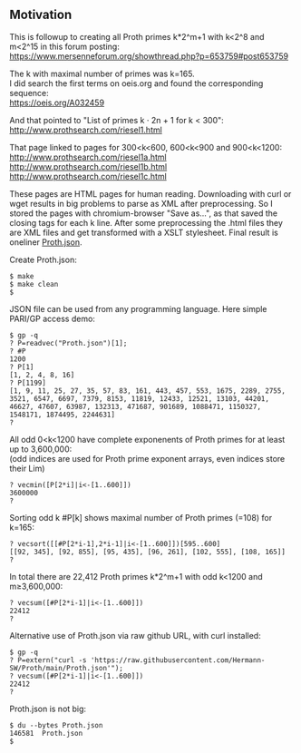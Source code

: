 
## Motivation

This is followup to creating all Proth primes k*2^m+1 with k<2^8 and m<2^15 in this forum posting:  
https://www.mersenneforum.org/showthread.php?p=653759#post653759

The k with maximal number of primes was k=165.  
I did search the first terms on oeis.org and found the corresponding sequence:  
https://oeis.org/A032459

And that pointed to "List of primes  k · 2n + 1  for  k < 300":  
http://www.prothsearch.com/riesel1.html

That page linked to pages for 300<k<600, 600<k<900 and 900<k<1200:  
http://www.prothsearch.com/riesel1a.html  
http://www.prothsearch.com/riesel1b.html  
http://www.prothsearch.com/riesel1c.html

These pages are HTML pages for human reading. Downloading with curl or wget results in big problems to parse as XML after preprocessing. So I stored the pages with chromium-browser "Save as…", as that saved the closing tags for each k line. After some preprocessing the .html files they are XML files and get transformed with a XSLT stylesheet. Final result is oneliner [Proth.json](Proth.json).

Create Proth.json:   
```
$ make 
$ make clean
$ 
```

JSON file can be used from any programming language. Here simple PARI/GP access demo:  
```
$ gp -q
? P=readvec("Proth.json")[1];
? #P
1200
? P[1]
[1, 2, 4, 8, 16]
? P[1199]
[1, 9, 11, 25, 27, 35, 57, 83, 161, 443, 457, 553, 1675, 2289, 2755, 3521, 6547, 6697, 7379, 8153, 11819, 12433, 12521, 13103, 44201, 46627, 47607, 63987, 132313, 471687, 901689, 1088471, 1150327, 1548171, 1874495, 2244631]
?
```


All odd 0<k<1200 have complete exponenents of Proth primes for at least up to 3,600,000:  
(odd indices are used for Proth prime exponent arrays, even indices store their Lim)   
```
? vecmin([P[2*i]|i<-[1..600]])
3600000
?
```


Sorting odd k #P[k] shows maximal number of Proth primes (=108) for k=165:  
```
? vecsort([[#P[2*i-1],2*i-1]|i<-[1..600]])[595..600]
[[92, 345], [92, 855], [95, 435], [96, 261], [102, 555], [108, 165]]
? 
```

In total there are 22,412 Proth primes k\*2^m+1 with odd k<1200 and m≥3,600,000:  
```
? vecsum([#P[2*i-1]|i<-[1..600]])
22412
? 
```

Alternative use of Proth.json via raw github URL, with curl installed:
```
$ gp -q
? P=extern("curl -s 'https://raw.githubusercontent.com/Hermann-SW/Proth/main/Proth.json'");
? vecsum([#P[2*i-1]|i<-[1..600]])
22412
? 
```

Proth.json is not big:  
```
$ du --bytes Proth.json 
146581	Proth.json
$ 
```
